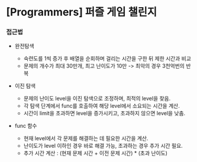 # [Programmers] 퍼즐 게임 챌린지

### 접근법

-   완전탐색

    -   숙련도를 1씩 증가 후 배열을 순회하며 걸리는 시간을 구한 뒤 제한 시간과 비교
    -   문제의 개수가 최대 30만개, 최고 난이도가 10만 -> 최악의 경우 3천억번의 반복

-   이진 탐색

    -   문제의 난이도 level을 이진 탐색으로 조정하며, 최적의 level을 찾음.
    -   각 탐색 단계에서 func를 호출하여 해당 level에서 소요되는 시간을 계산.
    -   시간이 limit을 초과하면 level을 증가시키고, 초과하지 않으면 level을 낮춤.

-   func 함수
    -   현재 level에서 각 문제를 해결하는 데 필요한 시간을 계산.
    -   난이도가 level 이하인 경우 바로 해결 가능, 초과하는 경우 추가 시간 필요.
    -   추가 시간 계산 : (현재 문제 시간 + 이전 문제 시간) \* (초과 난이도)
